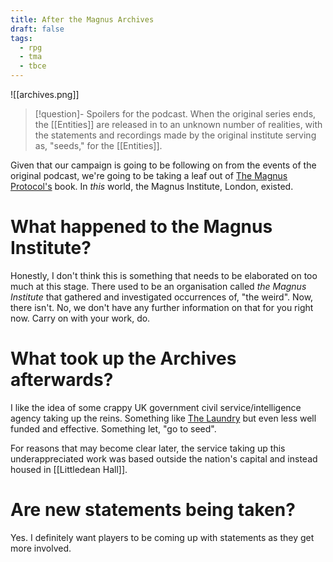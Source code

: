 ```yaml
---
title: After the Magnus Archives
draft: false
tags:
  - rpg
  - tma
  - tbce
---
```

 ![[archives.png]]
> [!question]- Spoilers for the podcast.
> When the original series ends, the [[Entities]] are released in to an unknown number of realities, with the statements and recordings made by the original institute serving as, "seeds," for the [[Entities]].

Given that our campaign is going to be following on from the events of the original podcast, we're going to be taking a leaf out of [The Magnus Protocol's](https://rustyquill.com/show/the-magnus-protocol/) book. In *this* world, the Magnus Institute, London, existed.
# What happened to the Magnus Institute?
Honestly, I don't think this is something that needs to be elaborated on too much at this stage. There used to be an organisation called *the Magnus Institute* that gathered and investigated occurrences of, "the weird". Now, there isn't. No, we don't have any further information on that for you right now. Carry on with your work, do.
# What took up the Archives afterwards?
I like the idea of some crappy UK government civil service/intelligence agency taking up the reins. Something like [The Laundry](https://en.wikipedia.org/wiki/The_Laundry_Files) but even less well funded and effective. Something let, "go to seed".

For reasons that may become clear later, the service taking up this underappreciated work was based outside the nation's capital and instead housed in [[Littledean Hall]].
# Are new statements being taken?
Yes.
I definitely want players to be coming up with statements as they get more involved.